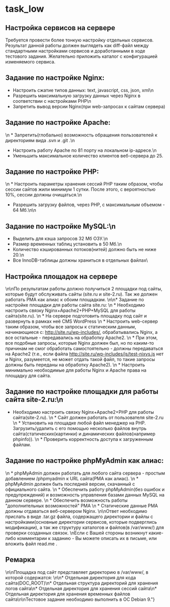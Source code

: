 # task_low
## Настройка сервисов на сервере
Требуется провести более тонкую настройку отдельных сервисов. Результат данной работы должен выглядеть как diff-файл между стандартными настройками сервисов и доработанными в ходе тестового задания. Желательно приложить каталог с конфигурацией изменяемого сервиса.
## Задание по настройке Nginx:
 * Настроить сжатие типов данных: text, javascript, css, json, xml\n  
* Разрешить максимальную загрузку данных через Nginx в соответствии с настройками PHP\n  
* Запретить вывод версии Nginx(при web-запросах к сайтам сервера)
## Задание по настройке Apache:
\n  * Запретить(глобально) возможность обращения пользователей к директориям вида .svn и .git .\n 
 * Настроить работу Apache по 81 порту на локальном ip-адресе.\n  
* Уменьшить максимальное количество клиентов веб-сервера до 25.
## Задание по настройке PHP:
\n  * Настроить параметры хранения сессий PHP таким образом, чтобы сессии сайтов жили минимум 1 сутки. После этого, с вероятностью 10%, сессии должны очищаться.\n 
 * Разрешить загрузку файлов, через PHP, с максимальным объемом - 64 Мб.\n\n
## Задание по настройке MySQL:\n 
 * Выделить для кэша запросов 32 Мб ОЗУ.\n  
* Размер временных таблиц установить в 50 Мб.\n 
 * Количество кэшированных потоков(нитей) должно быть не ниже 20.\n  
* Все InnoDB-таблицы должны храниться в отдельных файлах\
## Настройка площадок на сервере
\n\nПо результатам работы должно получиться 2 площадки под сайты, которые будут обслуживать сайты (site.ru и site-2.ru). Так же должен работать PMA как алиас к обоим площадкам.
\n\n* Задание по настройке площадки для работы сайта site.ru:
\n  * Необходимо настроить связку Nginx+Apache2+PHP+MySQL для работы сайта(site.ru).
\n  * На сервере подготовить площадку под сайт и развернуть в рамках неё CMS WordPress
\n  * Настроить web-сервер таким образом, чтобы все запросы к статическим данным, начинающиеся с: http://site.ru/wp-includes/, обрабатывались Nginx, а все остальные - передавались на обработку Apache2.
\n  * При этом, все подобные запросы, которые Nginx должен был, но по каким-то причинам не смог обработать самостоятельно - должны передаваться на Apache2 (т.е., если файла http://site.ru/wp-includes/js/test-nixys.js нет и Nginx, разумеется, не может отдать такой файл, то такие запросы должны быть переданы на обработку Apache2).
\n  * Настроить минимально необходимые для работы Nginx и Apache права на площадку для сайта.
## Задание по настройке площадки для работы сайта site-2.ru:\n
  * Необходимо настроить связку Nginx+Apache2+PHP для работы сайта(site-2.ru).
\n  * Сайт должен работать от пользователя site-2.ru
\n  * Установить на площадке любой файл менеджер на PHP. Загрузить/удалить с его помощью несколько файлов внутрь сайта(статических(картинки) и динамических файлов(например phpinfo)).
\n  * Проверить корректность доступа к загруженным файлам.
## Задание по настройке phpMyAdmin как алиас:
\n  * phpMyAdmin должен работать для любого сайта сервера - простым добавлением /phpmyadmin к URL сайта(PMA как алиас).
\n  * phpMyAdmin должен быть последней версии, скачанный с официального сайта.
\n  * Обеспечить работу phpMyAdmin(без ошибок и предупреждений) и возможность управления базами данных MySQL на данном сервере.
\n  * Обеспечить возможность работы \"дополнительных возможностей\" PMA
\n  * Статические данные PMA должны отдаваться веб-сервером Nginx.
\n\nОтвет необходимо прислать в виде .tar.gz файла, содержащего директории и файлы с настройками(основные директории сервисов, которые подверглись модификации), а так же структуру каталогов и файлов(в /var/www/) для проверки созданных связок.
\nЕсли с Вашей стороны возникнут какие-либо комментарии к заданию - Вы можете описать их в письме, или вложить файл read.me .
## Ремарка
\n\nПлощадка под сайт представляет директорию в /var/www/, в которой содержатся:
\n\n* Отдельная директория для кода сайта(DOC_ROOT)\n* Отдельная структура директорий для хранения логов сайта\n* Отдельная директория для хранения сессий сайта\n* Отдельная директория для хранения временных файлов сайта\n\nТестовое задание необходимо выполнить в ОС Debian 9."}
